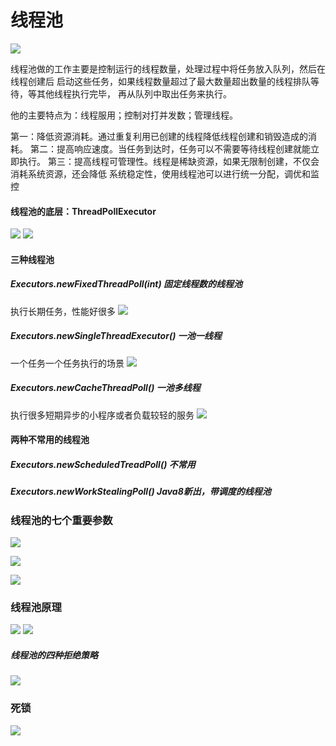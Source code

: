 # 线程池
![](static/线程池.png)

线程池做的工作主要是控制运行的线程数量，处理过程中将任务放入队列，然后在线程创建后
启动这些任务，如果线程数量超过了最大数量超出数量的线程排队等待，等其他线程执行完毕，
再从队列中取出任务来执行。

他的主要特点为：线程服用；控制对打并发数；管理线程。

第一：降低资源消耗。通过重复利用已创建的线程降低线程创建和销毁造成的消耗。
第二：提高响应速度。当任务到达时，任务可以不需要等待线程创建就能立即执行。
第三：提高线程可管理性。线程是稀缺资源，如果无限制创建，不仅会消耗系统资源，还会降低
系统稳定性，使用线程池可以进行统一分配，调优和监控

#### 线程池的底层：ThreadPollExecutor
![](static/线程池实现.png)
![](static/线程池实现2.png)

#### 三种线程池
##### Executors.newFixedThreadPoll(int) 固定线程数的线程池
执行长期任务，性能好很多
![](static/newFixedThreadPool.png)

##### Executors.newSingleThreadExecutor() 一池一线程
一个任务一个任务执行的场景
![](static/newSingleThreadExecutor.png)

##### Executors.newCacheThreadPoll() 一池多线程
执行很多短期异步的小程序或者负载较轻的服务
![](static/newCacheThreadPool.png)

#### 两种不常用的线程池
##### Executors.newScheduledTreadPoll() 不常用

##### Executors.newWorkStealingPoll() Java8新出，带调度的线程池

### 线程池的七个重要参数
![](static/7params.png)

![](static/ThreadPoolExecutor.png)

![](static/action.png)

### 线程池原理
![](static/pool.png)
![](static/pool2.png)

##### 线程池的四种拒绝策略
![](static/nohandle.png)

### 死锁
![](static/die.png)


